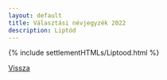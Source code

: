 ```yaml
---
layout: default
title: Választási névjegyzék 2022
description: Liptód
---
```


{% include settlementHTMLs/Liptood.html %}

[Vissza](../)